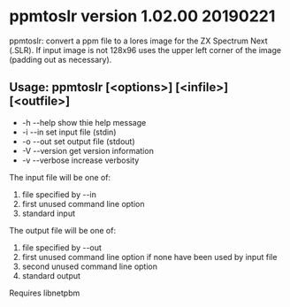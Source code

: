 # ppmtoslr version 1.02.00 20190221

ppmtoslr: convert a ppm file to a lores image for the ZX Spectrum Next
(.SLR). If input image is not 128x96 uses the upper left corner of the
image (padding out as necessary).

## Usage: ppmtoslr [&lt;options&gt;]  [&lt;infile&gt;]  [&lt;outfile&gt;]

- -h --help    show thie help message
- -i --in      set input file (stdin)
- -o --out     set output file (stdout)
- -V --version get version information
- -v --verbose increase verbosity
	
The input file will be one of:

1. file specified by --in
2. first unused command line option
3. standard input
	
The output file will be one of:

1. file specified by --out
2. first unused command line option if none have been used by input file
3. second unused command line option
4. standard output
	
Requires libnetpbm
